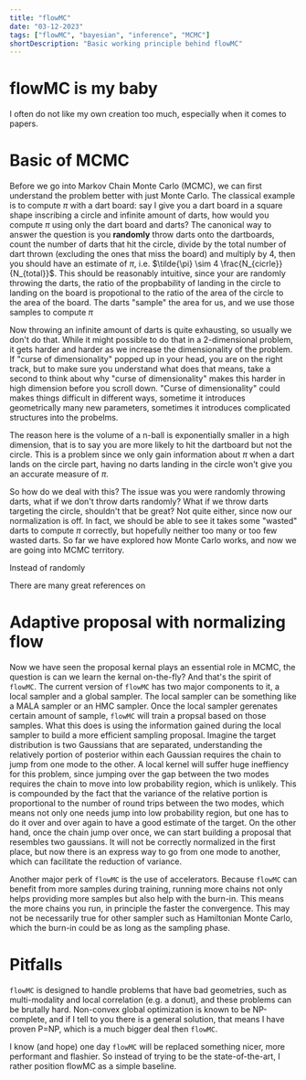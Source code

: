```yaml
---
title: "flowMC"
date: "03-12-2023"
tags: ["flowMC", "bayesian", "inference", "MCMC"]
shortDescription: "Basic working principle behind flowMC"
---
```


# flowMC is my baby

I often do not like my own creation too much, especially when it comes to papers. 

# Basic of MCMC

Before we go into Markov Chain Monte Carlo (MCMC), we can first understand the problem better with just Monte Carlo. The classical example is to compute $\pi$ with a dart board: say I give you a dart board in a square shape inscribing a circle and infinite amount of darts, how would you compute $\pi$ using only the dart board and darts? The canonical way to answer the question is you **randomly** throw darts onto the dartboards, count the number of darts that hit the circle, divide by the total number of dart thrown (excluding the ones that miss the board) and multiply by 4, then you should have an estimate of $\pi$, i.e. $\tilde{\pi} \sim 4 \frac{N_{cicrle}}{N_{total}}$. This should be reasonably intuitive, since your are randomly throwing the darts, the ratio of the propbability of landing in the circle to landing on the board is propotional to the ratio of the area of the circle to the area of the board. The darts "sample" the area for us, and we use those samples to compute $\pi$

Now throwing an infinite amount of darts is quite exhausting, so usually we don't do that. While it might possible to do that in a 2-dimensional problem, it gets harder and harder as we increase the dimensionality of the problem. If "curse of dimensionality" popped up in your head, you are on the right track, but to make sure you understand what does that means, take a second to think about why "curse of dimensionality" makes this harder in high dimension before you scroll down. "Curse of dimensionality" could makes things difficult in different ways, sometime it introduces geometrically many new parameters, sometimes it introduces complicated structures into the probelms.

The reason here is the volume of a n-ball is exponentially smaller in a high dimension, that is to say you are more likely to hit the dartboard but not the circle. This is a problem since we only gain information about $\pi$ when a dart lands on the circle part, having no darts landing in the circle won't give you an accurate measure of $\pi$.

So how do we deal with this? The issue was you were randomly throwing darts, what if we don't throw darts randomly? What if we throw darts targeting the circle, shouldn't that be great? Not quite either, since now our normalization is off. In fact, we should be able to see it takes some "wasted" darts to compute $\pi$ correctly, but hopefully neither too many or too few wasted darts. So far we have explored how Monte Carlo works, and now we are going into MCMC territory.

Instead of randomly

There are many great references on 

# Adaptive proposal with normalizing flow

Now we have seen the proposal kernal plays an essential role in MCMC, the question is can we learn the kernal on-the-fly? And that's the spirit of `flowMC`. The current version of  `flowMC` has two major components to it, a local sampler and a global sampler. The local sampler can be something like a MALA sampler or an HMC sampler. Once the local sampler gerenates certain amount of sample, `flowMC` will train a propsal based on those samples. What this does is using the information gained during the local sampler to build a more efficient sampling proposal. Imagine the target distribution is two Gaussians that are separated, understanding the relatively portion of posterior within each Gaussian requires the chain to jump from one mode to the other. A local kernel will suffer huge ineffiency for this problem, since jumping over the gap between the two modes requires the chain to move into low probability region, which is unlikely. This is compounded by the fact that the variance of the relative portion is proportional to the number of round trips between the two modes, which means not only one needs jump into low probability region, but one has to do it over and over again to have a good estimate of the target. On the other hand, once the chain jump over once, we can start building a proposal that resembles two gaussians. It will not be correctly normalized in the first place, but now there is an express way to go from one mode to another, which can facilitate the reduction of variance.

Another major perk of `flowMC` is the use of accelerators. Because `flowMC` can benefit from more samples during training, running more chains not only helps providing more samples but also help with the burn-in. This means the more chains you run, in principle the faster the convergence. This may not be necessarily true for other sampler such as Hamiltonian Monte Carlo, which the burn-in could be as long as the sampling phase. 

# Pitfalls

`flowMC` is designed to handle problems that have bad geometries, such as multi-modality and local correlation (e.g. a donut), and these problems can be brutally hard. Non-convex global optimization is known to be NP-complete, and if I tell to you there is a general solution, that means I have proven P=NP, which is a much bigger deal then `flowMC`. 

I know (and hope) one day `flowMC` will be replaced something nicer, more performant and flashier. So instead of trying to be the state-of-the-art, I rather position flowMC as a simple baseline.
